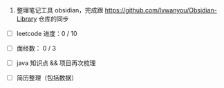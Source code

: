 1. 整理笔记工具 obsidian，完成跟 https://github.com/lvwanyou/Obsidian-Library  仓库的同步
- [ ] leetcode 进度：0 / 10
- [ ] 面经数： 0 / 3
- [ ] java 知识点 && 项目再次梳理
- [ ] 简历整理（包括数据）

